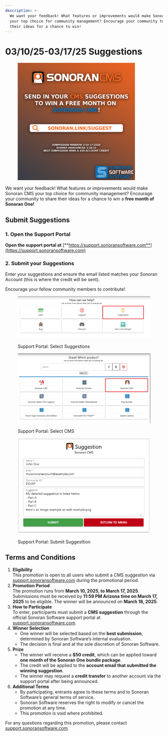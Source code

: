 ```yaml
---
description: >-
  We want your feedback! What features or improvements would make Sonoran CMS
  your top choice for community management? Encourage your community to share
  their ideas for a chance to win!
---
```


# 03/10/25-03/17/25 Suggestions

<figure><img src="../../../.gitbook/assets/Social Square.png" alt="" width="375"><figcaption></figcaption></figure>

We want your feedback! What features or improvements would make Sonoran CMS your top choice for community management? Encourage your community to share their ideas for a chance to win a **free month of Sonoran One!**

## **Submit Suggestions**

### **1. Open the Support Portal**

**Open the support portal at** [**https://support.sonoransoftware.com**](https://support.sonoransoftware.com)

### 2. Submit your Suggestions

Enter your suggestions and ensure the email listed matches your Sonoran Account (this is where the credit will be sent).

Encourage your fellow community members to contribute!

<div><figure><img src="../../../.gitbook/assets/image (1) (1) (1).png" alt=""><figcaption><p>Support Portal: Select Suggestions</p></figcaption></figure> <figure><img src="../../../.gitbook/assets/image (2) (1).png" alt=""><figcaption><p>Support Portal: Select CMS</p></figcaption></figure> <figure><img src="../../../.gitbook/assets/image (2).png" alt=""><figcaption><p>Support Portal: Submit Suggesttion</p></figcaption></figure></div>

## **Terms and Conditions**

1. **Eligibility**\
   This promotion is open to all users who submit a CMS suggestion via [support.sonoransoftware.com](https://support.sonoransoftware.com/) during the promotional period.
2. **Promotion Period**\
   The promotion runs from **March 10, 2025, to March 17, 2025**. Submissions must be received by **11:59 PM Arizona time on March 17, 2025** to be eligible. The winner will be announced on **March 18, 2025**.
3. **How to Participate**\
   To enter, participants must submit a **CMS suggestion** through the official Sonoran Software support portal at [support.sonoransoftware.com](https://support.sonoransoftware.com/).
4. **Winner Selection**
   * One winner will be selected based on the **best submission**, determined by Sonoran Software’s internal evaluation.
   * The decision is final and at the sole discretion of Sonoran Software.
5. **Prize**
   * The winner will receive a **$50 credit**, which can be applied toward **one month of the Sonoran One bundle package**.
   * The credit will be applied to the **account email that submitted the winning suggestion**.
   * The winner may request a **credit transfer** to another account via the support portal after being announced.
6. **Additional Terms**
   * By participating, entrants agree to these terms and to Sonoran Software’s general terms of service.
   * Sonoran Software reserves the right to modify or cancel the promotion at any time.
   * This promotion is void where prohibited.

For any questions regarding this promotion, please contact [support.sonoransoftware.com](https://support.sonoransoftware.com/).
